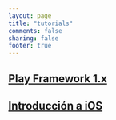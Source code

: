 ```yaml
---
layout: page
title: "tutorials"
comments: false
sharing: false
footer: true
---
```


## [Play Framework 1.x](http://axelhzf.com/play-curso/)
## [Introducción a iOS](http://axelhzf.com/ios-curso/)
